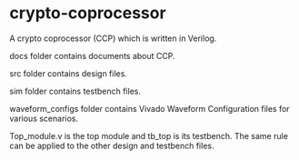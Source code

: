 # crypto-coprocessor

A crypto coprocessor (CCP) which is written in Verilog.

docs folder contains documents about CCP.

src folder contains design files.

sim folder contains testbench files.

waveform_configs folder contains Vivado Waveform Configuration files for various scenarios.

Top_module.v is the top module and tb_top is its testbench.
The same rule can be applied to the other design and testbench files.
